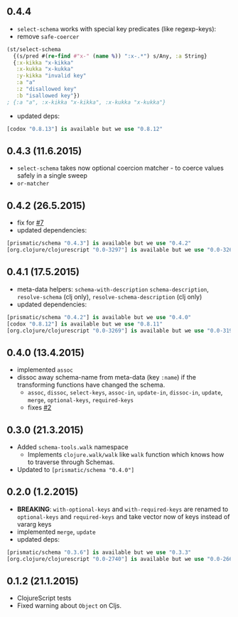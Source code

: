 ## 0.4.4

- `select-schema` works with special key predicates (like regexp-keys):
- remove `safe-coercer`

```clojure
(st/select-schema
  {(s/pred #(re-find #"x-" (name %)) ":x-.*") s/Any, :a String}
  {:x-kikka "x-kikka"
   :x-kukka "x-kukka"
   :y-kikka "invalid key"
   :a "a"
   :z "disallowed key"
   :b "isallowed key"})
; {:a "a", :x-kikka "x-kikka", :x-kukka "x-kukka"}
```

- updated deps:

```clojure
[codox "0.8.13"] is available but we use "0.8.12"
```

## 0.4.3 (11.6.2015)

- `select-schema` takes now optional coercion matcher - to coerce values safely in a single sweep
- `or-matcher`

## 0.4.2 (26.5.2015)

- fix for [#7](https://github.com/metosin/schema-tools/issues/7)
- updated dependencies:

```clojure
[prismatic/schema "0.4.3"] is available but we use "0.4.2"
[org.clojure/clojurescript "0.0-3297"] is available but we use "0.0-3269"
```

## 0.4.1 (17.5.2015)

- meta-data helpers: `schema-with-description` `schema-description`, `resolve-schema` (clj only), `resolve-schema-description` (clj only)
- updated dependencies:

```clojure
[prismatic/schema "0.4.2"] is available but we use "0.4.0"
[codox "0.8.12"] is available but we use "0.8.11"
[org.clojure/clojurescript "0.0-3269"] is available but we use "0.0-3196"
```

## 0.4.0 (13.4.2015)

- implemented `assoc`
- dissoc away schema-name from meta-data (key `:name`) if the transforming functions have changed the schema.
  - `assoc`, `dissoc`, `select-keys`, `assoc-in`, `update-in`, `dissoc-in`, `update`, `merge`, `optional-keys`, `required-keys`
  - fixes [#2](https://github.com/metosin/schema-tools/issues/2)

## 0.3.0 (21.3.2015)

- Added `schema-tools.walk` namespace
  - Implements `clojure.walk/walk` like `walk` function which knows how to
  traverse through Schemas.
- Updated to `[prismatic/schema "0.4.0"]`

## 0.2.0 (1.2.2015)

- **BREAKING**: `with-optional-keys` and `with-required-keys` are renamed to `optional-keys` and `required-keys` and take vector now of keys instead of vararg keys
- implemented `merge`, `update`
- updated deps:
```clojure
[prismatic/schema "0.3.6"] is available but we use "0.3.3"
[org.clojure/clojurescript "0.0-2740"] is available but we use "0.0-2665"
```

## 0.1.2 (21.1.2015)

- ClojureScript tests
- Fixed warning about `Object` on Cljs.
